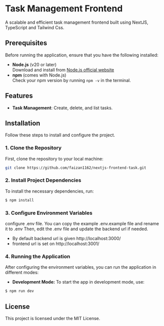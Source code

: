 # Task Management Frontend

A scalable and efficient task management frontend built using NextJS, TypeScript and Tailwind Css.

## Prerequisites

Before running the application, ensure that you have the following installed:

- **Node.js** (v20 or later)  
  Download and install from [Node.js official website](https://nodejs.org/)
- **npm** (comes with Node.js)  
  Check your npm version by running `npm -v` in the terminal.

## Features

- **Task Management**: Create, delete, and list tasks.

## Installation

Follow these steps to install and configure the project.

### 1. Clone the Repository

First, clone the repository to your local machine:

```bash
git clone https://github.com/faizan1162/nextjs-frontend-task.git
```
### 2. Install Project Dependencies
To install the necessary dependencies, run:

```bash
$ npm install
```
### 3. Configure Environment Variables
configure .env file. You can copy the example .env.example file and rename it to .env
Then, edit the .env file and update the backend url if needed.
- By default backend url is given http://localhost:3000/
- frontend url is set on http://localhost:3001/

### 4. Running the Application
After configuring the environment variables, you can run the application in different modes:
- **Development Mode:**
  To start the app in development mode, use:
```bash
$ npm run dev
```

## License
This project is licensed under the MIT License.